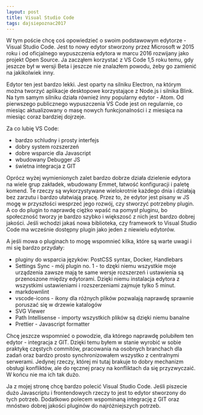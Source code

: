 ```yaml
---
layout: post
title: Visual Studio Code
tags: dajsiepoznac2017
---
```


W tym poście chcę coś opowiedzieć o swoim podstawowym edytorze - Visual Studio Code. Jest to nowy edytor stworzony przez Microsoft w 2015 roku i od oficjalnego wypuszczenia edytora w marcu 2016 rozwijany jako projekt Open Source. Ja zacząłem korzystać z VS Code 1,5 roku temu, gdy jeszcze był w wersji Beta i jeszcze nie znalazłem powodu, żeby go zamienić na jakikolwiek inny.

<!--more-->

Edytor ten jest bardzo lekki. Jest oparty na silniku Electron, na którym można tworzyć aplikacje desktopowe korzystające z Node.js i silnika Blink. Na tym samym silniku działa również inny popularny edytor - Atom. Od pierwszego publicznego wypuszczenia VS Code jest on regularnie, co miesiąc aktualizowany o masę nowych funkcjonalności i z miesiąca na miesiąc coraz bardziej dojrzeje.

Za co lubię VS Code:

- bardzo schludny i prosty interfejs
- dobry system rozszerzeń
- dobre wsparcie dla Javascript
- wbudowany Debugger JS
- świetna integracja z GIT

Oprócz wyżej wymienionych zalet bardzo dobrze działa dzielenie edytora na wiele grup zakładek, wbudowany Emmet, łatwość konfiguracji i paletę komend. Te rzeczy są wykorzystywane wielokrotnie każdego dnia i działają bez zarzutu i bardzo ułatwiają pracę. Przez to, że edytor jest pisany w JS mogę w przyszłości wesprzeć jego rozwój, czy stworzyć potrzebny plugin. A co do plugin to naprawdę ciężko wpaść na pomysł pluginu, bo społeczność tworzy je bardzo szybko i większosć z nich jest bardzo dobrej jakości. Jeśli wchodzi jakaś nowa biblioteka, czy framework to Visual Studio Code ma wcześnie dostępny plugin jako jeden z niewielu edytorów.

A jeśli mowa o pluginach to mogę wspomnieć kilka, które są warte uwagi i mi się bardzo przydały:

- pluginy do wsparcia języków: PostCSS syntax, Docker, Handlebars
- Settings Sync - mój plugin no. 1 - to dzęki niemu wszystkie moje urządzenia zawsze mają te same wersje rozszerzeń i ustawienia są przenoszone między edytorami. Dzięki niemu instalacja edytora z wszystkimi ustawieniami i rozszerzeniami zajmuje tylko 5 minut.
- markdownlint
- vscode-icons - ikony dla różnych plików pozwalają naprawdę sprawnie poruszać się w drzewie katalogów
- SVG Viewer
- Path Intellisense - importy wszystkich plików są dzięki niemu banalne
- Prettier - Javascript formatter

Chcę jeszcze wspomnieć o powodzie, dla którego naprawdę polubiłem ten edytor - integracja z GIT. Dzięki temu byłem w stanie wyrobić w sobie praktykę częstych commitów, pracowania na osobnych branchach dla zadań oraz bardzo prosto synchronizowałem wszystko z centralnymi serwerami. Jedynej rzeczy, której mi tutaj brakuje to dobry mechanizm obsługi konfliktów, ale do ręcznej pracy na konfliktach da się przyzwyczaić. W końcu nie ma ich tak dużo.

Ja z mojej stronę chcę bardzo polecić Visual Studio Code. Jeśli piszecie dużo Javascriptu i frontendowych rzeczy to jest to edytor stworzony do tych potrzeb. Dodatkowo polecem wspominaną integrację z GIT oraz mnóstwo dobrej jakości pluginów do najróżniejszych potrzeb.
